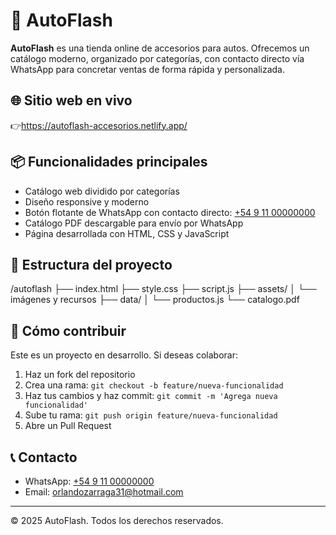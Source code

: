 # 🚗 AutoFlash

**AutoFlash** es una tienda online de accesorios para autos. Ofrecemos un catálogo moderno, organizado por categorías, con contacto directo vía WhatsApp para concretar ventas de forma rápida y personalizada.

## 🌐 Sitio web en vivo

👉https://autoflash-accesorios.netlify.app/

## 📦 Funcionalidades principales

- Catálogo web dividido por categorías
- Diseño responsive y moderno
- Botón flotante de WhatsApp con contacto directo: [+54 9 11 00000000](https://wa.me/54911000000)
- Catálogo PDF descargable para envío por WhatsApp
- Página desarrollada con HTML, CSS y JavaScript

## 📁 Estructura del proyecto
/autoflash
├── index.html
├── style.css
├── script.js
├── assets/
│ └── imágenes y recursos
├── data/
│ └── productos.js
└── catalogo.pdf

## 🚀 Cómo contribuir

Este es un proyecto en desarrollo. Si deseas colaborar:

1. Haz un fork del repositorio
2. Crea una rama: `git checkout -b feature/nueva-funcionalidad`
3. Haz tus cambios y haz commit: `git commit -m 'Agrega nueva funcionalidad'`
4. Sube tu rama: `git push origin feature/nueva-funcionalidad`
5. Abre un Pull Request

## 📞 Contacto

- WhatsApp: [+54 9 11 00000000](https://wa.me/5491100000000)
- Email: orlandozarraga31@hotmail.com
---

© 2025 AutoFlash. Todos los derechos reservados.

